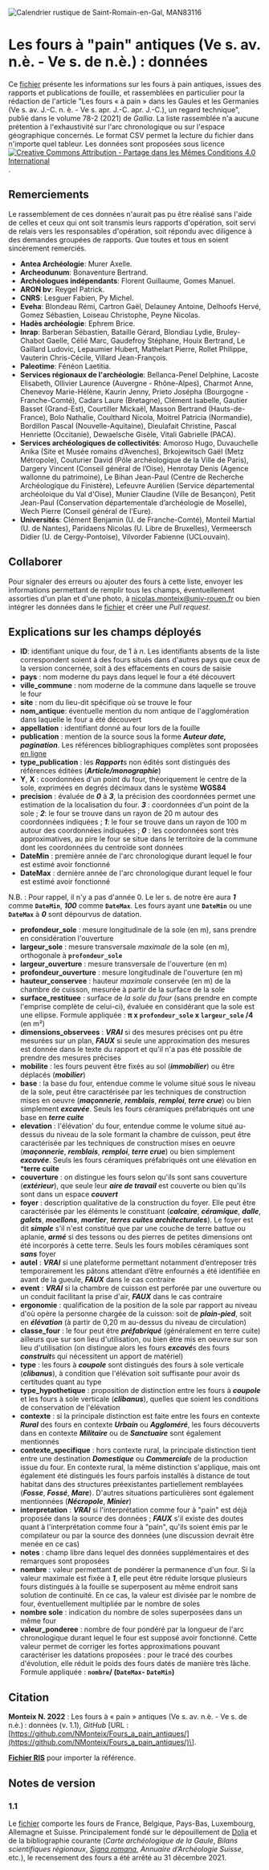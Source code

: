 ![Calendrier rustique de Saint-Romain-en-Gal, MAN83116](https://www.photo.rmn.fr/CorexDoc/RMN/Media/TR4_MD5/0/1/6/b/12-553052.jpg)

# Les fours à "pain" antiques (Ve s. av. n.è. - Ve s. de n.è.) : données
Ce [fichier](https://github.com/NMonteix/Fours_a_pain_antiques/releases/download/Version_courante/Fours_donnees11.csv) présente les informations sur les fours à pain antiques, issues des rapports et publications de fouille, et rassemblées en particulier pour la rédaction de l'article "Les fours « à pain » dans les Gaules et les Germanies (Ve s. av. J.-C. n. è. - Ve s. apr. J.-C. apr. J.-C.), un regard technique", publié dans le volume 78-2 (2021) de *Gallia*. La liste rassemblée n'a aucune prétention à l'exhaustivité sur l'arc chronologique ou sur l'espace géographique concernés. Le format CSV permet la lecture du fichier dans n'importe quel tableur. Les données sont proposées sous licence [![Creative Commons Attribution -  Partage dans les Mêmes Conditions 4.0 International](https://i.creativecommons.org/l/by-sa/4.0/88x31.png)](http://creativecommons.org/licenses/by-sa/4.0/deed.fr).

## Remerciements
Le rassemblement de ces données n'aurait pas pu être réalisé sans l'aide de celles et ceux qui ont soit transmis leurs rapports d'opération, soit servi de relais vers les responsables d'opération, soit répondu avec diligence à des demandes groupées de rapports. Que toutes et tous en soient sincèrement remerciés.
- **Antea Archéologie**: Murer Axelle.
- **Archeodunum**: Bonaventure Bertrand.
- **Archéologues indépendants**: Florent Guillaume, Gomes Manuel.
- **ARON bv**: Reygel Patrick.
- **CNRS**: Lesguer Fabien, Py Michel.
- **Eveha**: Blondeau Rémi, Cartron Gaël, Delauney Antoine, Delhoofs Hervé, Gomez Sébastien, Loiseau Christophe, Peyne Nicolas.
- **Hadès archéologie**: Ephrem Brice.
- **Inrap**: Barberan Sébastien,  Bataille Gérard,  Blondiau Lydie,  Bruley-Chabot Gaelle,  Célié Marc,  Gaudefroy Stéphane,  Houix Bertrand,  Le Gaillard Ludovic,  Lepaumier Hubert,  Mathelart Pierre,  Rollet Philippe,  Vauterin Chris-Cécile,  Villard Jean-François.
- **Paleotime**: Fénéon Laetitia.
- **Services régionaux de l'archéologie**:  Bellanca-Penel Delphine, Lacoste Elisabeth, Ollivier Laurence (Auvergne - Rhône-Alpes), Charmot Anne, Chenevoy Marie-Hélène, Kaurin Jenny, Prieto Josépha (Bourgogne - Franche-Comté), Cadars Laure (Bretagne), Clément Isabelle, Gautier Basset (Grand-Est), Courtiller Mickaël, Masson Bertrand (Hauts-de-France), Bolo Nathalie, Coulthard Nicola, Moitrel Patricia (Normandie), Bordillon Pascal (Nouvelle-Aquitaine), Dieulafait Christine, Pascal Henriette (Occitanie), Dewaelsche Gisèle, Vitali Gabrielle (PACA).
- **Services archéologiques de collectivités**: Amoroso Hugo, Duvauchelle Anika (Site et Musée romains d’Avenches), Brkojewitsch Gaël (Metz Métropole), Couturier David (Pôle archéologique de la Ville de Paris), Dargery Vincent (Conseil général de l’Oise), Henrotay Denis (Agence wallonne du patrimoine), Le Bihan Jean-Paul (Centre de Recherche Archéologique du Finistère), Lefeuvre Aurélien (Service départemental archéoloique du Val d'Oise), Munier Claudine (Ville de Besançon), Petit Jean-Paul (Conservation départementale d’archéologie de Moselle), Wech Pierre (Conseil général de l'Eure).
- **Universités**: Clément Benjamin (U. de Franche-Comté), Monteil Martial (U. de Nantes), Paridaens Nicolas (U. Libre de Bruxelles), Vermeersch Didier (U. de Cergy-Pontoise), Vilvorder Fabienne (UCLouvain).

## Collaborer
Pour signaler des erreurs ou ajouter des fours à cette liste, envoyer les informations permettant de remplir tous les champs, éventuellement assorties d'un plan et d'une photo, à <nicolas.monteix@univ-rouen.fr> ou bien intégrer les données dans le [fichier](https://github.com/NMonteix/Fours_a_pain_antiques/releases/) et créer une *Pull request*.

## Explications sur les champs déployés
- **ID**: identifiant unique du four, de 1 à *n*. Les identifiants absents de la liste correspondent soient à des fours situés dans d'autres pays que ceux de la version concernée, soit à des effacements en cours de saisie
- **pays** : nom moderne du pays dans lequel le four a été découvert
- **ville_commune** : nom moderne de la commune dans laquelle se trouve le four
- **site** : nom du lieu-dit spécifique où se trouve le four
- **nom_antique**: éventuelle mention du nom antique de l'agglomération dans laquelle le four a été découvert
- **appellation** : identifiant donné au four lors de la fouille
- **publication** : mention de la source sous la forme ***Auteur date, pagination***. Les références bibliographiques complètes sont proposées [en ligne](https://www.zotero.org/groups/2764383/fours_a_pain_antiques)
- **type_publication** : les ***Rapport***s non édités sont distingués des références éditées (***Article/monographie***)
- **Y**, **X** : coordonnées d'un point du four, théoriquement le centre de la sole, exprimées en degrés décimaux dans le système **WGS84**
- **precision** : évaluée de ***0*** à ***3***, la précision des coordonnées permet une estimation de la localisation du four. ***3*** : coordonnées d'un point de la sole ; ***2***: le four se trouve dans un rayon de 20 m autour des coordonnées indiquées ; ***1***: le four se trouve dans un rayon de 100 m autour des coordonnées indiquées ; ***0*** : les coordonnées sont très approximatives, au pire le four se situe dans le territoire de la commune dont les coordonnées du centroïde sont données
- **DateMin** : première année de l'arc chronologique durant lequel le four est estimé avoir fonctionné
- **DateMax** : dernière année de l'arc chronologique durant lequel le four est estimé avoir fonctionné

N.B. : Pour rappel, il n'y a pas d'année 0. Le Ier s. de notre ère aura ***1*** comme **`DateMin`**, ***100*** comme **`DateMax`**. Les fours ayant une **`DateMin`**  ou une **`DateMax`** à ***0*** sont dépourvus de datation.
- **profondeur_sole** : mesure longitudinale de la sole (en m), sans prendre en considération l'ouverture
- **largeur_sole** : mesure transversale *maximale* de la sole (en m), orthogonale à **`profondeur_sole`**
- **largeur_ouverture** : mesure transversale de l'ouverture (en m)
- **profondeur_ouverture** : mesure longitudinale de l'ouverture (en m)
- **hauteur_conservee** : hauteur *maximale* conservée (en m) de la chambre de cuisson, mesurée à partir de la surface de la sole
- **surface_restituee** : surface de *la sole du four* (sans prendre en compte l'emprise complète de celui-ci), évaluée en considérant que la sole est une ellipse. Formule appliquée : **&pi; x `profondeur_sole` x `largeur_sole` /4** (en m²)
- **dimensions_observees** : ***VRAI*** si des mesures précises ont pu être mesurées sur un plan, ***FAUX*** si seule une approximation des mesures est donnée dans le texte du rapport et qu'il n'a pas été possible de prendre des mesures précises
- **mobilite** : les fours peuvent être fixés au sol (***immobilier***) ou être déplacés (***mobilier***)
- **base** : la base du four, entendue comme le volume situé sous le niveau de la sole, peut être caractérisée par les techniques de construction mises en oeuvre (***maçonnerie***, ***remblais***, ***remploi***, ***terre crue***) ou bien simplement ***excavée***. Seuls les fours céramiques préfabriqués ont une base en ***terre cuite***
- **elevation** : l'élévation' du four, entendue comme le volume situé au-dessus du niveau de la sole formant la chambre de cuisson, peut être caractérisée par les techniques de construction mises en oeuvre (***maçonnerie***, ***remblais***, ***remploi***, ***terre crue***) ou bien simplement ***excavée***. Seuls les fours céramiques préfabriqués ont une élévation en ***terre cuite**
- **couverture** : on distingue les fours selon qu'ils sont sans couverture (***extérieur***), que seule leur ***aire de travail*** est couverte ou bien qu'ils sont dans un espace ***couvert***
- **foyer** : description qualitative de la construction du foyer. Elle peut être caractérisée par les éléments le constituant (***calcaire***, ***céramique***, ***dalle***, ***galets***, ***moellons***, ***mortier***, ***terres cuites architecturales***). Le foyer est dit ***simple*** s'il n'est constitué que par une couche de terre battue ou aplanie, ***armé*** si des tessons ou des pierres de petites dimensions ont été incorporés à cette terre. Seuls les fours mobiles céramiques sont ***sans*** foyer
- **autel** : ***VRAI*** si une plateforme permettant notamment d’entreposer très temporairement les pâtons attendant d’être enfournés a été identifiée en avant de la gueule, ***FAUX*** dans le cas contraire
- **event** : ***VRAI*** si la chambre de cuisson est perforée par une ouverture ou un conduit facilitant la prise d'air, ***FAUX*** dans le cas contraire
- **ergonomie** : qualification de la position de la sole par rapport au niveau d'où opère la personne chargée de la cuisson: soit de ***plain-pied***, soit en ***élévation*** (à partir de 0,20 m au-dessus du niveau de circulation)
- **classe_four** : le four peut être ***préfabriqué*** (généralement en terre cuite) ailleurs que sur son lieu d'utilisation, ou bien être mis en oeuvre sur son lieu d'utilisation (on distingue alors les fours ***excavé***s des fours ***construit***s qui nécessitent un apport de matériel)
- **type** :  les fours à ***coupole*** sont distingués des fours à sole verticale (***clibanus***), à condition que l'élévation soit suffisante pour avoir ds certitudes quant au type
- **type_hypothetique** : proposition de distinction entre les fours à ***coupole*** et les  fours à sole verticale (***clibanus***), quelles que soient les conditions de conservation de l'élévation
- **contexte** : si la principale distinction est faite entre les fours en contexte ***Rural*** des fours en contexte ***Urbain*** ou ***Aggloméré***, les fours découverts dans en contexte ***Militaire*** ou de ***Sanctuaire*** sont également mentionnés
- **contexte_specifique** : hors contexte rural, la principale distinction tient entre une destination ***Domestique*** ou ***Commercial***e de la production issue du four. En contexte rural, la même distinction s'applique, mais ont également été distingués les fours parfois installés à distance de tout habitat dans des structures préexistantes partiellement remblayées (***Fosse***, ***Fossé***, ***Mare***). D'autres situations particulières sont également mentionnées (***Nécropole***, ***Minier***)
- **interpretation** : ***VRAI*** si l'interprétation comme four à "pain" est déjà proposée dans la source des données ;  ***FAUX*** s'il existe des doutes quant à l'interprétation comme four à "pain", qu'ils soient émis par le compilateur ou par la source des données (une discussion devrait être menée en ce cas)
- **notes** : champ libre dans lequel des données supplémentaires et des remarques sont proposées
- **nombre** : valeur permettant de pondérer la permanence d'un four. Si la valeur maximale est fixée à ***1***, elle peut être réduite lorsque plusieurs fours distingués à la fouille se superposent au même endroit sans solution de continuité. En ce cas, la valeur est divisée par le nombre de four, éventuellement multipliée par le nombre de soles
- **nombre sole** : indication du nombre de soles superposées dans un même four
- **valeur_ponderee** : nombre de four pondéré par la longueur de l'arc chronologique durant lequel le four est supposé avoir fonctionné. Cette valeur permet de corriger les fortes approximations pouvant caractériser les datations proposées : pour le tracé des courbes d'évolution, elle réduit le poids des fours datés de manière très lâche. Formule appliquée : **`nombre`/ (`DateMax`- `DateMin`)**

## Citation
**Monteix N. 2022** : Les fours à « pain » antiques (Ve s. av. n.è. - Ve s. de n.è.) : données (v. 1.1), _GitHub_ \[URL : [https://github.com/NMonteix/Fours_a_pain_antiques/](https://github.com/NMonteix/Fours_a_pain_antiques/)\].

**[Fichier RIS](https://github.com/NMonteix/Fours_a_pain_antiques/blob/main/fours_donnees11.ris)** pour importer la référence.

## Notes de version
### 1.1
Le [fichier](https://github.com/NMonteix/Fours_a_pain_antiques/releases/download/Version_courante/Fours_donnees11.csv) comporte les fours de France, Belgique, Pays-Bas, Luxembourg, Allemagne et Suisse. Principalement fondé sur le dépouillement de [Dolia](dolia.inrap.fr/) et de la bibliographie courante (*Carte archéologique de la Gaule*, *Bilans scientifiques régionaux*, *[Signa romana](https://signaromana.wordpress.com/)*, *Annuaire d’Archéologie Suisse*, etc.), le recensement des fours a été arrêté au 31 décembre 2021.
